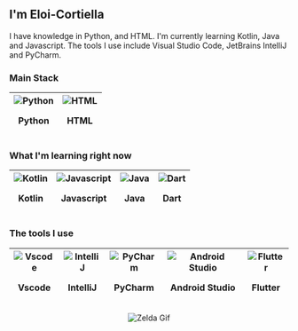 ## I'm Eloi-Cortiella
I have knowledge in Python, and HTML. I'm currently learning Kotlin, Java and Javascript. The tools I use include Visual Studio Code, JetBrains IntelliJ and PyCharm.

### Main Stack
| <div><img src="https://skillicons.dev/icons?i=python" alt="Python" /> <p>Python</p> </div> | <div><img src="https://skillicons.dev/icons?i=html" alt="HTML" /> <p>HTML</p> </div>
| --- | ---

### What I'm learning right now
| <div><img src="https://skillicons.dev/icons?i=kotlin" alt="Kotlin" /> <p>Kotlin</p> </div> | <div><img src="https://skillicons.dev/icons?i=js" alt="Javascript" /> <p>Javascript</p> </div> | <div><img src="https://skillicons.dev/icons?i=java" alt="Java" /> <p>Java</p> </div> | <div><img src="https://skillicons.dev/icons?i=dart" alt="Dart" /> <p>Dart</p> </div> 
| --- | --- | --- | ---

### The tools I use
| <div><img src="https://skillicons.dev/icons?i=vscode" alt="Vscode" /> <p>Vscode</p> </div> | <div><img src="https://skillicons.dev/icons?i=idea" alt="IntelliJ" /> <p>IntelliJ</p> </div> | <div><img src="https://skillicons.dev/icons?i=pycharm" alt="PyCharm" /> <p>PyCharm</p> </div> | <div><img src="https://skillicons.dev/icons?i=androidstudio" alt="Android Studio" /> <p>Android Studio</p> </div> | <div><img src="https://skillicons.dev/icons?i=flutter" alt="Flutter" /> <p>Flutter</p> </div>
| --- | --- | --- | --- | ---


<p align="center">
  <img src="https://media3.giphy.com/media/v1.Y2lkPTc5MGI3NjExbzByZDd4NnlzM2N5dWx6Y2RjbDdsd3BxdjF0bnZtZ2llOWdwYm91OCZlcD12MV9pbnRlcm5hbF9naWZfYnlfaWQmY3Q9Zw/3nhfE47B5flIwdIGqk/giphy.webp" alt="Zelda Gif" />
</p>
